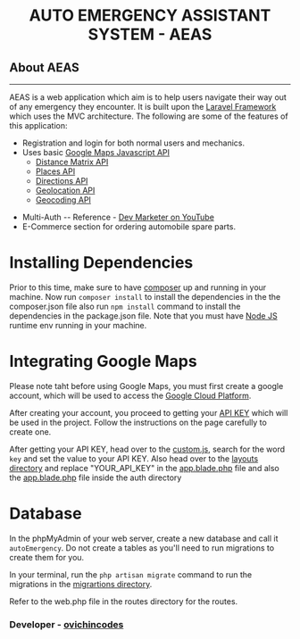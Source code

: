 <h1 align="center">AUTO EMERGENCY ASSISTANT SYSTEM - AEAS</h1>

## About AEAS

---

AEAS is a web application which aim is to help users navigate their way out of any emergency they encounter. It is built upon the [Laravel Framework](https://laravel.com/) which uses the MVC architecture. The following are some of the features of this application:

-   Registration and login for both normal users and mechanics.
-   Uses basic [Google Maps Javascript API](https://developers.google.com/maps)
    -   [Distance Matrix API](https://developers.google.com/maps/documentation/javascript/distancematrix)
    -   [Places API](https://developers.google.com/maps/documentation/javascript/places)
    -   [Directions API](https://developers.google.com/maps/documentation/javascript/directions)
    -   [Geolocation API](https://developers.google.com/maps/documentation/geolocation)
    -   [Geocoding API](https://developers.google.com/maps/documentation/javascript/geocoding)

*   Multi-Auth -- Reference - [Dev Marketer on YouTube](https://www.youtube.com/playlist?list=PLwAKR305CRO9S6KVHMJYqZpjPzGPWuQ7Q)
*   E-Commerce section for ordering automobile spare parts.

# Installing Dependencies

Prior to this time, make sure to have [composer](https://getcomposer.org/) up and running in your machine. Now run `composer install` to install the dependencies in the the composer.json file also run `npm install` command to install the dependencies in the package.json file. Note that you must have [Node JS](https://nodejs.org/) runtime env running in your machine.

# Integrating Google Maps

Please note taht before using Google Maps, you must first create a google account, which will be used to access the [Google Cloud Platform](https://developers.google.com/maps).

After creating your account, you proceed to getting your [API KEY](https://developers.google.com/maps/documentation/javascript/get-api-key) which will be used in the project. Follow the instructions on the page carefully to create one.

After getting your API KEY, head over to the [custom.js](public\js\custom.js), search for the word `key` and set the value to your API KEY. Also head over to the [layouts directory](resources\views\layouts) and replace "YOUR_API_KEY" in the [app.blade.php](resources\views\layouts\app.blade.php) file and also the [app.blade.php](resources\views\layouts\auth\app.blade.php) file inside the auth directory

# Database

In the phpMyAdmin of your web server, create a new database and call it `autoEmergency`. Do not create a tables as you'll need to run migrations to create them for you.

In your terminal, run the `php artisan migrate` command to run the migrations in the [migrartions directory](database\migrations).

Refer to the web.php file in the routes directory for the routes.

### Developer - [ovichincodes](https://www.linkedin.com/in/vitalis-onyemechalu-407242194/)
